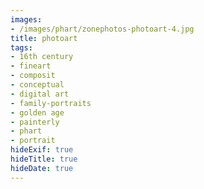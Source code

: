 ```yaml
---
images:
- /images/phart/zonephotos-photoart-4.jpg
title: photoart
tags:
- 16th century
- fineart
- composit
- conceptual
- digital art
- family-portraits
- golden age
- painterly
- phart
- portrait
hideExif: true
hideTitle: true
hideDate: true
---
```

